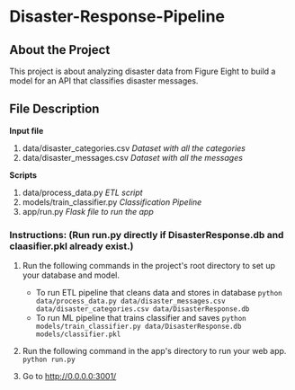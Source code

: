 # Disaster-Response-Pipeline

## About the Project

This project is about analyzing disaster data from Figure Eight to build 
a model for an API that classifies disaster messages.

## File Description

<b>Input file</b>

1. data/disaster_categories.csv  <i>Dataset with all the categories</i>
2. data/disaster_messages.csv	<i>Dataset with all the messages</i>

<b>Scripts</b>
1. data/process_data.py		<i>ETL script</i>
2. models/train_classifier.py	<i>Classification Pipeline</i>
3. app/run.py			<i>Flask file to run the app</i>	


### Instructions: (Run run.py directly if DisasterResponse.db and claasifier.pkl already exist.)
1. Run the following commands in the project's root directory to set up your database and model.

    - To run ETL pipeline that cleans data and stores in database
        `python data/process_data.py data/disaster_messages.csv data/disaster_categories.csv data/DisasterResponse.db`
    - To run ML pipeline that trains classifier and saves
        `python models/train_classifier.py data/DisasterResponse.db models/classifier.pkl`

2. Run the following command in the app's directory to run your web app.
    `python run.py`

3. Go to http://0.0.0.0:3001/



